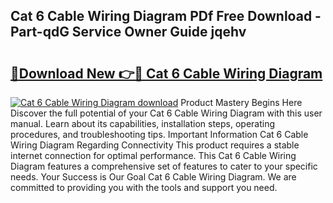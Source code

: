 ## Cat 6 Cable Wiring Diagram PDf Free Download - Part-qdG Service Owner Guide jqehv

# <h2><a href="http://dfilgxl.blite.top/?on=Cat+6+Cable+Wiring+Diagram">🔗Download New 👉🔴 Cat 6 Cable Wiring Diagram</a></h2>

[![Cat 6 Cable Wiring Diagram download](https://i.imgur.com/lujVjoI.png)](http://dfilgxl.blite.top/?on=Cat+6+Cable+Wiring+Diagram)
Product Mastery Begins Here Discover the full potential of your Cat 6 Cable Wiring Diagram with this user manual. Learn about its capabilities, installation steps, operating procedures, and troubleshooting tips. Important Information Cat 6 Cable Wiring Diagram Regarding Connectivity This product requires a stable internet connection for optimal performance. This Cat 6 Cable Wiring Diagram features a comprehensive set of features to cater to your specific needs. Your Success is Our Goal Cat 6 Cable Wiring Diagram. We are committed to providing you with the tools and support you need.
